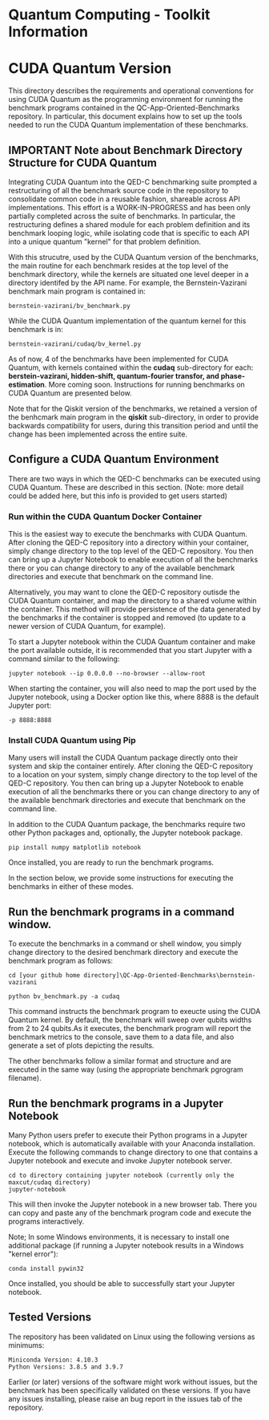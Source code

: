 # Quantum Computing - Toolkit Information

# CUDA Quantum Version

This directory describes the requirements and operational conventions for using CUDA Quantum as the programming environment for running the benchmark programs contained in the QC-App-Oriented-Benchmarks repository.
In particular, this document explains how to set up the tools needed to run the CUDA Quantum implementation of these benchmarks.

## IMPORTANT Note about Benchmark Directory Structure for CUDA Quantum

Integrating CUDA Quantum into the QED-C benchmarking suite prompted a restructuring of all the benchmark source code in the repository to consolidate common code in a reusable fashion, shareable across API implementations. This effort is a WORK-IN-PROGRESS and has been only partially completed across the suite of benchmarks. In particular, the restructuring defines a shared module for each problem definition and its benchmark looping logic, while isolating code that is specific to each API into a unique quantum "kernel" for that problem definition.

With this strucutre, used by the CUDA Quantum version of the benchmarks, the main routine for each benchmark resides at the top level of the benchmark directory, while the kernels are situated one level deeper in a directory identifed by the API name.  For example, the Bernstein-Vazirani benchmark main program is contained in:

    bernstein-vazirani/bv_benchmark.py

While the CUDA Quantum implementation of the quantum kernel for this benchmark is in:

    bernstein-vazirani/cudaq/bv_kernel.py

As of now, 4 of the benchmarks have been implemented for CUDA Quantum, with kernels contained within the **cudaq** sub-directory for each: **berstein-vazirani, hidden-shift, quantum-fourier transfor, and phase-estimation**. More coming soon. Instructions for running benchmarks on CUDA Quantum are presented below.

Note that for the Qiskit version of the benchmarks, we retained a version of the benhcmark main program in the **qiskit** sub-directory, in order to provide backwards compatibility for users, during this transition period and until the change has been implemented across the entire suite. 


## Configure a CUDA Quantum Environment

There are two ways in which the QED-C benchmarks can be executed using CUDA Quantum.  These are described in this section. (Note: more detail could be added here, but this info is provided to get users started)

### Run within the CUDA Quantum Docker Container

This is the easiest way to execute the benchmarks with CUDA Quantum.  After cloning the QED-C repository into a directory within your container, simply change directory to the top level of the QED-C repository. You then can bring up a Jupyter Notebook to enable execution of all the benchmarks there or you can change directory to any of the available benchmark directories and execute that benchmark on the command line.  

Alternatively, you may want to clone the QED-C repository outisde the CUDA Quantum container, and map the directory to a shared volume within the container.  This method will provide persistence of the data generated by the benchmarks if the container is stopped and removed (to update to a newer version of CUDA Quantum, for example).

To start a Jupyter notebook within the CUDA Quantum container and make the port available outside, it is recommended that you start Jupyter with a command similar to the following:

    jupyter notebook --ip 0.0.0.0 --no-browser --allow-root

When starting the container, you will also need to map the port used by the Jupyter notebook, using a Docker option like this, where 8888 is the default Jupyter port:

    -p 8888:8888
    
### Install CUDA Quantum using Pip 

Many users will install the CUDA Quantum package directly onto their system and skip the container entirely. After cloning the QED-C repository to a location on your system, simply change directory to the top level of the QED-C repository. You then can bring up a Jupyter Notebook to enable execution of all the benchmarks there or you can change directory to any of the available benchmark directories and execute that benchmark on the command line.

In addition to the CUDA Quantum package, the benchmarks require two other Python packages and, optionally, the Jupyter notebook package.

    pip install numpy matplotlib notebook

Once installed, you are ready to run the benchmark programs.

In the section below, we provide some instructions for executing the benchmarks in either of these modes.

## Run the benchmark programs in a command window.

To execute the benchmarks in a command or shell window, you simply change directory to the desired benchmark directory and execute the benchmark program as follows:

    cd [your github home directory]\QC-App-Oriented-Benchmarks\bernstein-vazirani
  
    python bv_benchmark.py -a cudaq
    
This command instructs the benchmark program to exeucte using the CUDA Quantum kernel.  By default, the benchmark will sweep over qubits widths from 2 to 24 qubits.As it executes, the benchmark program will report the benchmark metrics to the console, save them to a data file, and also generate a set of plots depicting the results.

The other benchmarks follow a similar format and structure and are executed in the same way (using the appropriate benchmark pgrogram filename).

## Run the benchmark programs in a Jupyter Notebook

Many Python users prefer to execute their Python programs in a Jupyter notebook, which is automatically available with your Anaconda installation.
Execute the following commands to change directory to one that contains a Jupyter notebook and execute and invoke Jupyter notebook server.

    cd to directory containing jupyter notebook (currently only the maxcut/cudaq directory)
    jupyter-notebook
    
This will then invoke the Jupyter notebook in a new browser tab. There you can copy and paste any of the benchmark program code and execute the programs interactively.
    
Note; In some Windows environments, it is necessary to install one additional package (if running a Jupyter notebook results in a Windows "kernel error"):

    conda install pywin32

Once installed, you should be able to successfully start your Jupyter notebook.

## Tested Versions

The repository has been validated on Linux using the following versions as minimums:

    Miniconda Version: 4.10.3
    Python Versions: 3.8.5 and 3.9.7

Earlier (or later) versions of the software might work without issues, but the benchmark has been specifically validated on these versions. If you have any issues installing, please raise an bug report in the issues tab of the repository.
